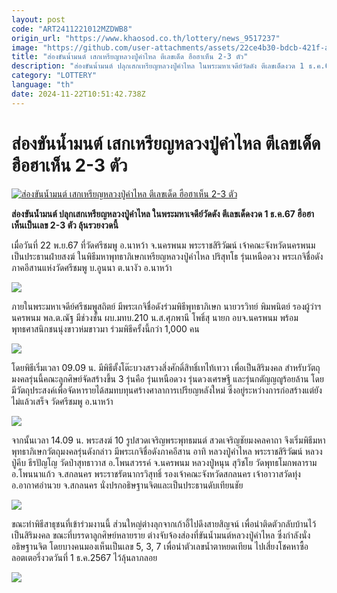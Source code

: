 ```yaml
---
layout: post
code: "ART2411221012MZDWB8"
origin_url: "https://www.khaosod.co.th/lottery/news_9517237"
image: "https://github.com/user-attachments/assets/22ce4b30-bdcb-421f-a4d4-8f3d323829ae"
title: "ส่องขันน้ำมนต์ เสกเหรียญหลวงปู่คำไหล ตีเลขเด็ด ฮือฮาเห็น 2-3 ตัว"
description: "ส่องขันน้ำมนต์ ปลุกเสกเหรียญหลวงปู่คำไหล ในพระมหาเจดีย์วัดดัง ตีเลขเด็ดงวด 1 ธ.ค.67 ฮือฮาเห็นเป็นเลข 2-3 ตัว ลุ้นรวยงวดนี้"
category: "LOTTERY"
language: "th"
date: 2024-11-22T10:51:42.738Z
---
```


# ส่องขันน้ำมนต์ เสกเหรียญหลวงปู่คำไหล ตีเลขเด็ด ฮือฮาเห็น 2-3 ตัว

[![ส่องขันน้ำมนต์ เสกเหรียญหลวงปู่คำไหล ตีเลขเด็ด ฮือฮาเห็น 2-3 ตัว](https://www.khaosod.co.th/wpapp/uploads/2024/11/Water-dipper.jpg "ส่องขันน้ำมนต์ เสกเหรียญหลวงปู่คำไหล ตีเลขเด็ด ฮือฮาเห็น 2-3 ตัว")](https://www.khaosod.co.th/wpapp/uploads/2024/11/Water-dipper.jpg)

**ส่องขันน้ำมนต์ ปลุกเสกเหรียญหลวงปู่คำไหล ในพระมหาเจดีย์วัดดัง ตีเลขเด็ดงวด 1 ธ.ค.67 ฮือฮาเห็นเป็นเลข 2-3 ตัว ลุ้นรวยงวดนี้**

เมื่อวันที่ 22 พ.ย.67 ที่วัดศรีชมพู อ.นาหว้า จ.นครพนม พระราชสิริวัฒน์ เจ้าคณะจังหวัดนครพนม เป็นประธานฝ่ายสงฆ์ ในพิธีมหาพุทธาภิเษกเหรียญหลวงปู่คำไหล ปริสุทโธ รุ่นเหนือดวง พระเกจิชื่อดังภาคอีสานแห่งวัดศรีชมพู บ.อูนนา ต.นางัว อ.นาหว้า

[![](https://www.khaosod.co.th/wpapp/uploads/2024/11/495267-696x392.jpg)](https://www.khaosod.co.th/wpapp/uploads/2024/11/495267.jpg)

ภายในพระมหาเจดีย์ศรีชมพูสถิตย์ มีพระเกจิชื่อดังร่วมพิธีพุทธาภิเษก นายวรวิทย์ พิมพนิตย์ รองผู้ว่าฯนครพนม พล.ต.ณัฐ มีช่วงชั้น ผบ.มทบ.210 น.ส.ศุภพานี โพธิ์สุ นายก อบจ.นครพนม พร้อมพุทธศาสนิกชนนุ่งขาวห่มขาวมา ร่วมพิธีครั้งนี้กว่า 1,000 คน

[![](https://www.khaosod.co.th/wpapp/uploads/2024/11/495262-696x392.jpg)](https://www.khaosod.co.th/wpapp/uploads/2024/11/495262.jpg)

โดยพิธีเริ่มเวลา 09.09 น. มีพิธีตั้งโต๊ะบวงสรวงสิ่งศักดิ์สิทธิ์เทไท้เทวา เพื่อเป็นสิริมงคล สำหรับวัตถุมงคลรุ่นนี้คณะลูกศิษย์จัดสร้างขึ้น 3 รุ่นคือ รุ่นเหนือดวง รุ่นดวงเศรษฐี และรุ่นกตัญญญูร้อยล้าน โดยมีวัตถุประสงค์เพื่อจัดหารายได้สมทบทุนศร้างศาลาการเปรียญหลังใหม่ ซึ่งอยู่ระหว่างการก่อสร้างแต่ยังไม่แล้วเสร็จ วัดศรีชมพู อ.นาหว้า

[![](https://www.khaosod.co.th/wpapp/uploads/2024/11/495449-696x392.jpg)](https://www.khaosod.co.th/wpapp/uploads/2024/11/495449.jpg)

จากนั้นเวลา 14.09 น. พระสงฆ์ 10 รูปสวดเจริญพระพุทธมนต์ สวดเจริญชัยมงคลคาถา จึงเริ่มพิธีมหาพุทธาภิเษกวัตถุมงคลรุ่นดังกล่าว มีพระเกจิชื่อดังภาคอีสาน อาทิ หลวงปู่คำไหล พระราชสิริวัฒน์ หลวงปู่คีบ ธีรปัญโญ วัดป่าสุทธาวาส อ.โพนสวรรค์ จ.นครพนม หลวงปู่หนุน สุวิชโย วัดพุทธโมกพลาราม อ.โพนนาแก้ว จ.สกลนคร พระราชรัตนากรวิสุทธิ์ รองเจ้าคณะจังหวัดสกลนคร เจ้าอาวาสวัดทุ่ง อ.อากาศอำนวย จ.สกลนคร นั่งปรกอธิษฐานจิตและเป็นประธานดับเทียนชัย

[![](https://www.khaosod.co.th/wpapp/uploads/2024/11/495271-696x392.jpg)](https://www.khaosod.co.th/wpapp/uploads/2024/11/495271.jpg)

ขณะทำพิธีสาธุชนที่เข้าร่วมงานนี้ ส่วนใหญ่ต่างลุกจากเก้าอี้ไปดึงสายสิญจน์ เพื่อนำติดตัวกลับบ้านไว้เป็นสิริมงคล ขณะที่บรรดาลูกศิษย์หลายราย ต่างจับจ้องส่องที่ขันน้ำมนต์หลวงปู่คำไหล ซึ่งกำลังนั่งอธิษฐานจิต โดยบางคนมองเห็นเป็นเลข 5, 3, 7 เพื่อนำตัวเลขน้ำตาหยดเทียน ไปเสี่ยงโชคหาซื้อลอตเตอรี่งวดวันที่ 1 ธ.ค.2567 ไว้ลุ้นลาภลอย

[![](https://www.khaosod.co.th/wpapp/uploads/2024/11/495268-696x392.jpg)](https://www.khaosod.co.th/wpapp/uploads/2024/11/495268.jpg)

